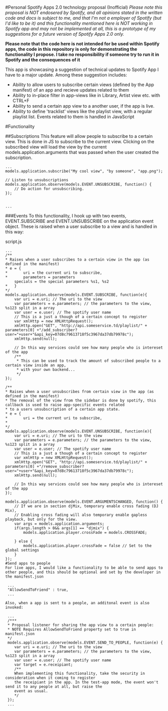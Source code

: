 #Personal Spotify Apps 2.0 technology proposal (Inofficial)
*Please note this proposal is NOT endosered by Spotify, and all opinions stated in the written code and docs is subject to me, and that I'm not a employer of Spotify (but I'd like to be it) and this functionality mentioned here is NOT working in Spotify app and may not be implemented at all, this is a prototype of my suggestions for a future version of Spotify Apps 2.0 only.*

**Please note that the code here is not intended for be used within Spotify apps, the code in this repository is only for demonstrating the functionality I propose. I take no responsibility if someone try to run it in Spotify and the consequences of it**
 

This app is showcasing a suggestion of technical updates to Spotify App I have to a major update. Among these suggestion includes:

* Ability to allow users to subscribe certain views (defined by the App manifest) of an app and recieve updates related to them
* Ability to in-place filter in app-views like in Library, Artist view etc. with CTRL+F
* Ability to send a certain app view to a another user, if the app is live.
* Ability to define 'tracklist' views like the playlist view, with a regular playlist list. Events related to them is handled in JavaScript

#Functionality

##Subscriptions
This feature will allow people to subscribe to a certain view. This is done in JS to subscribe to the current view. Clicking on the subscribed view
will load the view by the current models.application.arguments that was passed when the user created the subscription.

    ...
    models.application.subscribe("My cool view", "by someone", "app.png");
    
    // Listen to unsubscriptions
    models.application.observe(models.EVENT.UNSUBSCRIBE, function() {
    	// Do action for unsubscribing.
    });
    
    
    ...

###Events
To this functionality, I hook up with two events, EVENT.SUBSCRIBE and EVENT.UNSUBSCRIBE on the application event object. These is raised when a user subscribe to a view and is handled in this way:

script.js
    
    ...
    /**
    * Raises when a user subscribes to a certain view in the app (as defined in the manifest)
    * e = {
    *		uri = the current uri to subscribe,
    * 		parameters = parameters
    	specials = the special parameters %s1, %s2
    *	}
    */
    models.application.observe(models.EVENT.SUBSCRIBE, function(e){
        var uri = e.uri; // The uri to the view
        var parameters = e.parameters; // the parameters to the view, %s123 split in a array
        var user = e.user; // The spotify user name
        // This is a just a though of a certain concept to register
        var xmlHttp = new XMLHttpRequest();
        xmlHttp.open("GET", "http://api.someservice.td/playlist/" + parameters[0] +"/add_subscriber?user="+user+"&api_key=07d8c79613718f5c3967da37db79978c");
        xmlHttp.send(null);
        
        // In this way services could see how many people who is intereset of the app
        /**
         * This can be used to track the amount of subscribed people to a certain view inside an app,
         * with your own backend...
         */
    });
    
    /**
    * Raises when a user unsubscribes from certain view in the app (as defined in the manifest)
    * The removal of the view from the sidebar is done by spotify, this callback is used to raise app-specific events related
    * to a users unsubscription of a certain app state.
    * e = {
    *		uri = the current uri to subscribe,
    *		
    */
    models.application.observe(models.EVENT.UNSUBSCRIBE, function(e){
        var uri = e.uri; // The uri to the view
        var parameters = e.parameters; // the parameters to the view, %s123 split in a array
        var user = e.user; // The spotify user name
        // This is a just a though of a certain concept to register
        var xmlHttp = new XMLHttpRequest();
        xmlHttp.open("GET", "http://api.someservice.td/playlist/" + parameters[0] +"/remove_subscriber?user="+user+"&api_key=07d8c79613718f5c3967da37db79978c");
        xmlHttp.send(null);
        
        // In this way services could see how many people who is intereset of the app
    });
	
	models.application.observe(models.EVENT.ARGUMENTSCHANGED, function() {
		// If we are in section djMix, temporary enable cross fading (DJ Mix),
		// Enabling cross fading will also temporary enable gapless playback, but only for the view.
		var args = models.application.arguments;
		if(args.length > 0&& args[1] == "djmix") {
			models.application.player.crossFade = models.CROSSFADE;
			
		} else {
			models.application.player.crossFade = false // Set to the global settings
		}
	});
	#Send apps to people
	For live apps, I would like a functionality to be able to send apps to other people, and this should be optional and set by the developer in the manifest.json
		 
     ...
     "AllowSendToFriend" : true, 
     ...

	Also, when a app is sent to a people, an additonal event is also invoked:
		 
     ...
     /***
     * Proposal listener for sharing the app view to a certain people:
     * NOTE Requires AllowSendToFriend property set to true in manifest.json
     */
     models.application.observe(models.EVENT.SEND_TO_PEOPLE, function(e) {
        var uri = e.uri; // The uri to the view
        var parameters = e.parameters; // the parameters to the view, %s123 split in a array
        var user = e.user; // The spotify user name
        var target = e.receipiant; 
        /**
        When implementing this functionality, take the security in consideration when it coming to register
        the receipiant in the app. In the test-app mode, the event won't send it to any people at all, but raise the
        event as usual.
        */
     });
     ...
     

